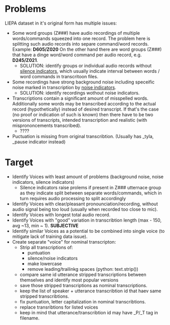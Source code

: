 # Problems
LIEPA dataset in it's original form has multiple issues:

- Some word groups (Z###) have audio recordings of multiple words/commands squeezed into one record.
The problem here is splitting such audio records into separe command/word records. Example: **D605/Z020**
On the other hand there are word groups (Z###) that have a dinge word/word command per audio record, e.g. **D245/Z021**.
  - SOLUTION: identify groups or individual audio records without
[silence indicators](https://github.com/aleksas/liepa_dataset/blob/master/utils/text.py#L1-L4),
which usually indicate interval between words / word commands in transcritoon files.
- Some recordings have strong background noise including speceific noise marked in transcription by [noise indicators](https://github.com/aleksas/liepa_dataset/blob/master/utils/text.py#L20-L30).
  - SOLUTION: identify recordings wothout noise indicators.
- Transcriptions contain a significant amount of misspelled words.
Additionally some words may be transcribed according to the actual record (hypothetically) instead of desired transcript.
If that's the case (no proof or indication of such is known) then there have to be two versions of transcripts,
intended transcription and realistic (with misprononcements transcribed).
  - ????
- Puctuation is missing from original transcribtion. (Usually has _tyla, _pause indicator instead)
  

# Target
- Identify Voices with least amount of problems (background noise, noise indicators, silence indicators)
  - Silence indicators raise prolems if present in Z### utternace group as they indicate split between separate words/commands, which in turn requires audio processing to split accordingly
- Identify Voices with clear/pleasant pronounciation/recording, without audio signal being too loud (usually when recorded too close to mic).
- Identify Voices with longest total audio record.
- Identify Voices with "good" variation in transcribtion length (max - 150, avg ~13, min ~ 1). **SUBJECTIVE**
- Identify similar Voices as a potential to be combined into single voice (to mitigate lack of training data issue).
- Create separate "voice" for nominal transcripton:
  - Strip all transcriptions of:
    - puntuation
    - silence/noise indicators
    - make lowercase
    - remove leading/trailinkg spaces (python: text.strip())
  - compare same id utterance stripped transcriptions between themselves and identify most popular versions
  - save those stripped transcriptions as nominal transcriptions.
  - keep the list of speaker + utterance transcribtion id that haev same stripped transcribtions.
  - fix puntuation, letter capitalization in nominal transcribtions.
  - replace transribtions for listed voices
  - keep in mind that utterance/transcribtion id may have _P/_T tag in filename.
